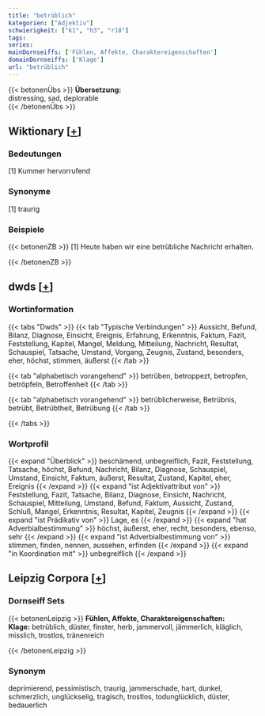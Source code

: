 ```yaml
---
title: "betrüblich"
kategorien: ["Adjektiv"]
schwierigkeit: ["k1", "h3", "r18"]
tags:
series:
mainDornseiffs: ['Fühlen, Affekte, Charaktereigenschaften']
domainDornseiffs: ['Klage']
url: "betrüblich"
---
```


{{< betonenÜbs >}}
**Übersetzung:**  
distressing, sad, deplorable  
{{< /betonenÜbs >}}

## Wiktionary [[+](https://de.wiktionary.org/wiki/betrüblich)]

### Bedeutungen
[1] Kummer hervorrufend  

### Synonyme
[1] traurig  

### Beispiele
{{< betonenZB >}}
[1] Heute haben wir eine betrübliche Nachricht erhalten.  

{{< /betonenZB >}}


## dwds [[+](https://www.dwds.de/wb/betrüblich)]

### Wortinformation
{{< tabs "Dwds" >}}
{{< tab "Typische Verbindungen" >}}
Aussicht, Befund, Bilanz, Diagnose, Einsicht, Ereignis, Erfahrung, Erkenntnis, Faktum, Fazit, Feststellung, Kapitel, Mangel, Meldung, Mitteilung, Nachricht, Resultat, Schauspiel, Tatsache, Umstand, Vorgang, Zeugnis, Zustand, besonders, eher, höchst, stimmen, äußerst
{{< /tab >}}

{{< tab "alphabetisch vorangehend" >}}
betrüben, betroppezt, betropfen, betröpfeln, Betroffenheit
{{< /tab >}}

{{< tab "alphabetisch vorangehend" >}}
betrüblicherweise, Betrübnis, betrübt, Betrübtheit, Betrübung
{{< /tab >}}

{{< /tabs >}}

### Wortprofil
{{< expand "Überblick" >}} beschämend, unbegreiflich, Fazit, Feststellung, Tatsache, höchst, Befund, Nachricht, Bilanz, Diagnose, Schauspiel, Umstand, Einsicht, Faktum, äußerst, Resultat, Zustand, Kapitel, eher, Ereignis {{< /expand >}}
{{< expand "ist Adjektivattribut von" >}} Feststellung, Fazit, Tatsache, Bilanz, Diagnose, Einsicht, Nachricht, Schauspiel, Mitteilung, Umstand, Befund, Faktum, Aussicht, Zustand, Schluß, Mangel, Erkenntnis, Resultat, Kapitel, Zeugnis {{< /expand >}}
{{< expand "ist Prädikativ von" >}} Lage, es {{< /expand >}}
{{< expand "hat Adverbialbestimmung" >}} höchst, äußerst, eher, recht, besonders, ebenso, sehr {{< /expand >}}
{{< expand "ist Adverbialbestimmung von" >}} stimmen, finden, nennen, aussehen, erfinden {{< /expand >}}
{{< expand "in Koordination mit" >}} unbegreiflich {{< /expand >}}

## Leipzig Corpora [[+](https://corpora.uni-leipzig.de/en/res?word=betrüblich&corpusId=deu_newscrawl-public_2018)]

### Dornseiff Sets
{{< betonenLeipzig >}}
**Fühlen, Affekte, Charaktereigenschaften:**  
**Klage:** betrüblich, düster, finster, herb, jammervoll, jämmerlich, kläglich, misslich, trostlos, tränenreich  

{{< /betonenLeipzig >}}

### Synonym
deprimierend, pessimistisch, traurig, jammerschade, hart, dunkel, schmerzlich, unglückselig, tragisch, trostlos, todunglücklich, düster, bedauerlich

